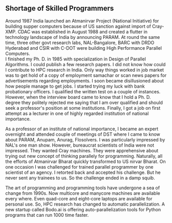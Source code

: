 ## Shortage of Skilled Programmers

Around 1987 India launched an Atmanirvar Project (National Initiative) for building supper computers because of US sanction against import of Cray-XMP.
CDAC was established in August 1988 and created a flutter in technology landscape of India by announcing PARAM. At round the same time, three other govt 
research labs, NAL-Bangalore, BARC with DRDO Hyderabad and CSIR with C-DOT were building High Performance Parallel Computers.  
I finished my Ph. D. in 1985 with specialization in Design of Parallel Algorithms. I could publish a few research papers. I did not know how could I 
contribute to HPC research in India. Only way things worked in job market was to get hold of a copy of employment samachar or scan news papers for 
advertisements regarding employments. I soon became disillusioned about how people manage to get jobs. I started trying my luck with bank probationary 
officers. I qualified the written test on a couple of instances. However, when the interview board came to know that I hold a Ph. D. degree they politely 
rejected me saying that I am over qualified and should seek a professor's position at some institutions. Finally, I got a job on first attempt as a lecturer
in one of highly regarded institution of national importance. 

As a professor of an institute of national importance, I became an expert overnight and attended couple of meetings of DST where I came to know about 
PARAM, Anupam, Anurag, Flosolvers. I was particularly impressed by NAL's one man show. However, bureaucrat scientists of India were not impressed. They 
wanted Cray machines. They were apprehensive about trying out new concept of thinking parallely for programming. Naturally, all the efforts of Atmanirvar
Bharat quickly transformed to US nirvar Bharat. On one occasion I was challenged for trained parallel programmer by one scientist of an agency. I retorted
back and accepted his challenge. But he never sent any trainees to us. So the challenge ended in a damp squib. 

The art of programming and programming tools have undergone a sea of change from 1990s. Now multicore and manycore machines are available every where. Even
quad-core and eight-core laptops are available for personal use. So, HPC research has changed to automatic parallelization. A new startup called Bodo.ai
is offering auto-parallelization tools for Python programs that can run 1000 time faster. 
